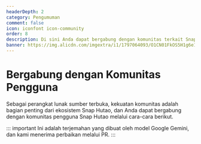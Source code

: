 ```yaml
---
headerDepth: 2
category: Pengumuman
comment: false
icon: iconfont icon-community
order: 8
description: Di sini Anda dapat bergabung dengan komunitas terkait Snap Hutao dan berinteraksi dengan pemain lain tentang berbagai topik.
banner: https://img.alicdn.com/imgextra/i1/1797064093/O1CN01FkOS5H1g6e1z8LCaD_!!1797064093.png
---
```


# Bergabung dengan Komunitas Pengguna

Sebagai perangkat lunak sumber terbuka, kekuatan komunitas adalah bagian penting dari ekosistem Snap Hutao, dan Anda dapat bergabung dengan komunitas pengguna Snap Hutao melalui cara-cara berikut.

::: important
Ini adalah terjemahan yang dibuat oleh model Google Gemini, dan kami menerima perbaikan melalui PR.
:::

<div class="vp-card-container">
  <VPCard
    title="Discord"
    desc="Yb8bykaUKp"
    logo="/images/202312/discord.svg"
    link="https://discord.gg/Yb8bykaUKp"
    background="rgba(88, 101, 242, 0.15)"
  />
  <VPCard
    title="Grup Pengguna QQ Snap Hutao"
    desc="825460590"
    logo="/images/202312/tencent.svg"
    link="https://qm.qq.com/q/Fy8j4Ziiac"
    background="rgba(228, 0, 54, 0.15)"
  />
  <VPCard
    title="Grup Pengumuman QQ Snap Hutao"
    desc="Hanya digunakan untuk menerbitkan pengumuman, cocok untuk pengguna yang terbiasa menjadi penyimak dan tidak ingin ketinggalan berita penting"
    logo="/images/202312/tencent.svg"
    link="http://qm.qq.com/cgi-bin/qm/qr?_wv=1027&k=uxqsxPJPB_jOVbMFOzZv5LcDyIF2HAiu&authKey=Deo2c2ZhmqSAQ%2BGUL0ItD7bYtYG5blYxQor25BXoCcaCGllZYtZ4eDNwZ3yZz8gH&noverify=0&group_code=531960040"
    background="rgba(245, 158, 0, 0.15)"
  />
  <VPCard
    title="Diskusi GitHub"
    desc="Bagian diskusi repositori kode Snap Hutao selalu terbuka"
    logo="/images/202312/github-mark.svg"
    link="https://github.com/DGP-Studio/Snap.Hutao/discussions"
    background="rgba(155, 233, 168, 0.15)"
  />
</div>
